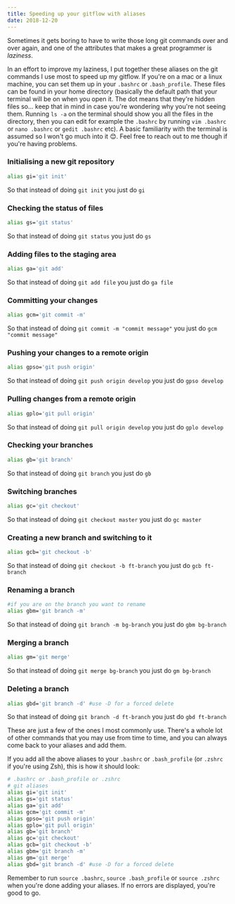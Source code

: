 ```yaml
---
title: Speeding up your gitflow with aliases
date: 2018-12-20
---
```


Sometimes it gets boring to have to write those long git commands over and over again, and one of the attributes that makes a great programmer is _laziness_.

In an effort to improve my laziness, I put together these aliases on the git commands I use most to speed up my
gitflow. If you're on a mac or a linux machine, you can set them up in your `.bashrc` or `.bash_profile`. These files can be found in
your home directory (basically the default path that your terminal will be on when you open it. The dot means that they're hidden files so...
keep that in mind in case you're wondering why you're not seeing them. Running `ls -a` on the terminal should show you all the files in the directory,
then you can edit for example the `.bashrc` by running `vim .bashrc` or `nano .bashrc` or `gedit .bashrc` etc). A basic familiarity
with the terminal is assumed so I won't go much into it 😊. Feel free to reach out to me though if you're having problems.

### Initialising a new git repository

```bash
alias gi='git init'
```

So that instead of doing `git init` you just do `gi`

### Checking the status of files

```bash
alias gs='git status'
```

So that instead of doing `git status` you just do `gs`

### Adding files to the staging area

```bash
alias ga='git add'
```

So that instead of doing `git add file` you just do `ga file`

### Committing your changes

```bash
alias gcm='git commit -m'
```

So that instead of doing `git commit -m "commit message"` you just do `gcm "commit message"`

### Pushing your changes to a remote origin

```bash
alias gpso='git push origin'
```

So that instead of doing `git push origin develop` you just do `gpso develop`

### Pulling changes from a remote origin

```bash
alias gplo='git pull origin'
```

So that instead of doing `git pull origin develop` you just do `gplo develop`

### Checking your branches

```bash
alias gb='git branch'
```

So that instead of doing `git branch` you just do `gb`

### Switching branches

```bash
alias gc='git checkout'
```

So that instead of doing `git checkout master` you just do `gc master`

### Creating a new branch and switching to it

```bash
alias gcb='git checkout -b'
```

So that instead of doing `git checkout -b ft-branch` you just do `gcb ft-branch`

### Renaming a branch

```bash
#if you are on the branch you want to rename
alias gbm='git branch -m'
```

So that instead of doing `git branch -m bg-branch` you just do `gbm bg-branch`

### Merging a branch

```bash
alias gm='git merge'
```

So that instead of doing `git merge bg-branch` you just do `gm bg-branch`

### Deleting a branch

```bash
alias gbd='git branch -d' #use -D for a forced delete
```

So that instead of doing `git branch -d ft-branch` you just do `gbd ft-branch`

These are just a few of the ones I most commonly use. There's a whole lot of other commands that you may use from time
to time, and you can always come back to your aliases and add them.

If you add all the above aliases to your `.bashrc` or `.bash_profile` (or `.zshrc` if you're using Zsh), this is how it
should look:

```bash
# .bashrc or .bash_profile or .zshrc
# git aliases
alias gi='git init'
alias gs='git status'
alias ga='git add'
alias gcm='git commit -m'
alias gpso='git push origin'
alias gplo='git pull origin'
alias gb='git branch'
alias gc='git checkout'
alias gcb='git checkout -b'
alias gbm='git branch -m'
alias gm='git merge'
alias gbd='git branch -d' #use -D for a forced delete
```

Remember to run `source .bashrc`, `source .bash_profile` or `source .zshrc` when you're done adding your aliases. If no errors are displayed, you're good to go.
